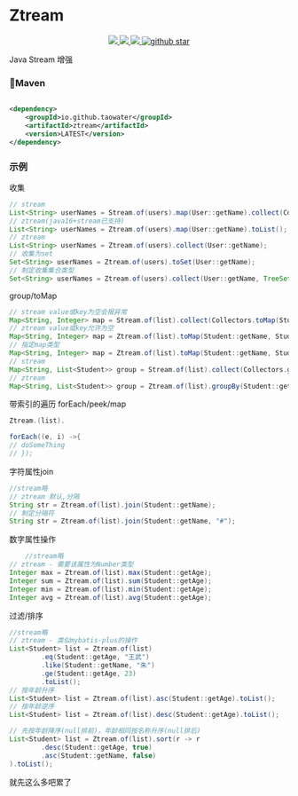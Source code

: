 # Ztream

<p align="center">
	<a target="_blank" href="https://github.com/taowater/ztream/blob/main/LICENSE">
		<img src="https://img.shields.io/github/license/taowater/ztream.svg" />
	</a>
	<a target="_blank" href="https://central.sonatype.com/artifact/io.github.taowater/ztream">
		<img src="https://img.shields.io/maven-central/v/io.github.taowater/ztream.svg?label=Maven%20Central" />
	</a>
	<a target="_blank" href="https://www.oracle.com/java/technologies/javase/javase-jdk8-downloads.html">
		<img src="https://img.shields.io/badge/JDK-8+-green.svg" />
	</a>
	<a target="_blank" href='https://github.com/taowater/ztream'>
		<img src="https://img.shields.io/github/stars/taowater/ztream.svg?style=social" alt="github star"/>
	</a>
</p>

Java Stream 增强

### 🍊Maven

```xml

<dependency>
    <groupId>io.github.taowater</groupId>
    <artifactId>ztream</artifactId>
    <version>LATEST</version>
</dependency>
```

### 示例

收集

```java
// stream
List<String> userNames = Stream.of(users).map(User::getName).collect(Collectors.toList());
// ztream(java16+stream已支持)
List<String> userNames = Ztream.of(users).map(User::getName).toList();
// ztream
List<String> userNames = Ztream.of(users).collect(User::getName);
// 收集为set
Set<String> userNames = Ztream.of(users).toSet(User::getName);
// 制定收集集合类型
Set<String> userNames = Ztream.of(users).collect(User::getName, TreeSet::new);
```

group/toMap

```java
// stream value或key为空会报异常
Map<String, Integer> map = Stream.of(list).collect(Collectors.toMap(Student::getName, Student::getAge));
// ztream value或key允许为空
Map<String, Integer> map = Ztream.of(list).toMap(Student::getName, Student::getAge);
// 指定map类型
Map<String, Integer> map = Ztream.of(list).toMap(Student::getName, Student::getAge, LinkedHashMap::new);
// stream
Map<String, List<Student>> group = Stream.of(list).collect(Collectors.groupingBy(Student::getName));
// ztream
Map<String, List<Student>> group = Ztream.of(list).groupBy(Student::getName);
```

带索引的遍历 forEach/peek/map

```java
Ztream.(list).

forEach((e, i) ->{
// doSomeThing
// });
```

字符属性join

```java
//stream略
// ztream 默认,分隔
String str = Ztream.of(list).join(Student::getName);
// 制定分隔符
String str = Ztream.of(list).join(Student::getName, "#");
```

数字属性操作

```java
    //stream略
// ztream - 需要该属性为Number类型
Integer max = Ztream.of(list).max(Student::getAge);
Integer sum = Ztream.of(list).sum(Student::getAge);
Integer min = Ztream.of(list).min(Student::getAge);
Integer avg = Ztream.of(list).avg(Student::getAge);
```

过滤/排序

```java
//stream略
// ztream - 类似mybatis-plus的操作
List<Student> list = Ztream.of(list)
        .eq(Student::getAge, "王武")
        .like(Student::getName, "朱")
        .ge(Student::getAge, 23)
        .toList();
// 按年龄升序
List<Student> list = Ztream.of(list).asc(Student::getAge).toList();
// 按年龄逆序
List<Student> list = Ztream.of(list).desc(Student::getAge).toList();

// 先按年龄降序(null排前)，年龄相同按名称升序(null排后)
List<Student> list = Ztream.of(list).sort(r -> r
        .desc(Student::getAge, true)
        .asc(Student::getName, false)
).toList();
```

就先这么多吧累了
